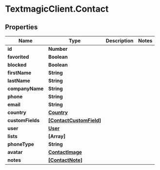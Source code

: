 # TextmagicClient.Contact

## Properties
Name | Type | Description | Notes
------------ | ------------- | ------------- | -------------
**id** | **Number** |  | 
**favorited** | **Boolean** |  | 
**blocked** | **Boolean** |  | 
**firstName** | **String** |  | 
**lastName** | **String** |  | 
**companyName** | **String** |  | 
**phone** | **String** |  | 
**email** | **String** |  | 
**country** | [**Country**](Country.md) |  | 
**customFields** | [**[ContactCustomField]**](ContactCustomField.md) |  | 
**user** | [**User**](User.md) |  | 
**lists** | **[Array]** |  | 
**phoneType** | **String** |  | 
**avatar** | [**ContactImage**](ContactImage.md) |  | 
**notes** | [**[ContactNote]**](ContactNote.md) |  | 


